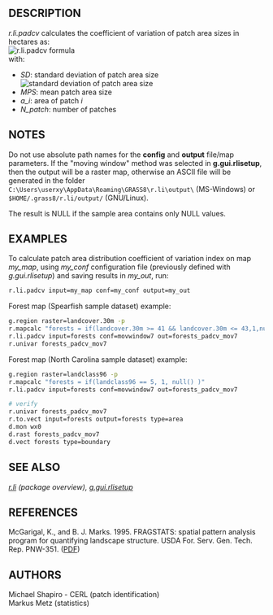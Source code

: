 ## DESCRIPTION

*r.li.padcv* calculates the coefficient of variation of patch area sizes
in hectares as:  
![r.li.padcv formula](rlipadcv_formula1.png)  
with:  

- *SD*: standard deviation of patch area size
  ![standard deviation of patch area size](rlipadcv_formula2.png)
- *MPS*: mean patch area size
- *a_i*: area of patch *i*
- *N_patch*: number of patches

## NOTES

Do not use absolute path names for the **config** and **output**
file/map parameters. If the "moving window" method was selected in
**g.gui.rlisetup**, then the output will be a raster map, otherwise an
ASCII file will be generated in the folder
`C:\Users\userxy\AppData\Roaming\GRASS8\r.li\output\` (MS-Windows) or
`$HOME/.grass8/r.li/output/` (GNU/Linux).

The result is NULL if the sample area contains only NULL values.

## EXAMPLES

To calculate patch area distribution coefficient of variation index on
map *my_map*, using *my_conf* configuration file (previously defined
with *g.gui.rlisetup*) and saving results in *my_out*, run:

```sh
r.li.padcv input=my_map conf=my_conf output=my_out
```

Forest map (Spearfish sample dataset) example:

```sh
g.region raster=landcover.30m -p
r.mapcalc "forests = if(landcover.30m >= 41 && landcover.30m <= 43,1,null())"
r.li.padcv input=forests conf=movwindow7 out=forests_padcv_mov7
r.univar forests_padcv_mov7
```

Forest map (North Carolina sample dataset) example:

```sh
g.region raster=landclass96 -p
r.mapcalc "forests = if(landclass96 == 5, 1, null() )"
r.li.padcv input=forests conf=movwindow7 out=forests_padcv_mov7

# verify
r.univar forests_padcv_mov7
r.to.vect input=forests output=forests type=area
d.mon wx0
d.rast forests_padcv_mov7
d.vect forests type=boundary
```

## SEE ALSO

*[r.li](r.li.md) (package overview),
[g.gui.rlisetup](g.gui.rlisetup.md)*

## REFERENCES

McGarigal, K., and B. J. Marks. 1995. FRAGSTATS: spatial pattern
analysis program for quantifying landscape structure. USDA For. Serv.
Gen. Tech. Rep. PNW-351. ([PDF](https://doi.org/10.2737/PNW-GTR-351))

## AUTHORS

Michael Shapiro - CERL (patch identification)  
Markus Metz (statistics)
